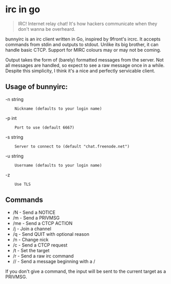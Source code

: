 # irc in go

>IRC! Internet relay chat! It's how hackers communicate when they don't wanna be overheard.

bunnyirc is an irc client written in Go, inspired by 9front's ircrc. It accepts commands from stdin and outputs to stdout. Unlike its big brother, it can handle basic CTCP. Support for MIRC colours may or may not be coming.

Output takes the form of (barely) formatted messages from the server. Not all messages are handled, so expect to see a raw message once in a while. Despite this simplicity, I think it's a nice and perfectly servicable client.


## Usage of bunnyirc:

  -n string

    	Nickname (defaults to your login name)

  -p int

    	Port to use (default 6667)

  -s string

    	Server to connect to (default "chat.freenode.net")

  -u string

    	Username (defaults to your login name)

  -z	
  
      	Use TLS

## Commands

- /N - Send a NOTICE
- /m - Send a PRIVMSG
- /me - Send a CTCP ACTION
- /j - Join a channel
- /q - Send QUIT with optional reason
- /n - Change nick
- /c - Send a CTCP request
- /t - Set the target
- /r - Send a raw irc command
- // - Send a message beginning with a /

If you don't give a command, the input will be sent to the current target as a PRIVMSG.
